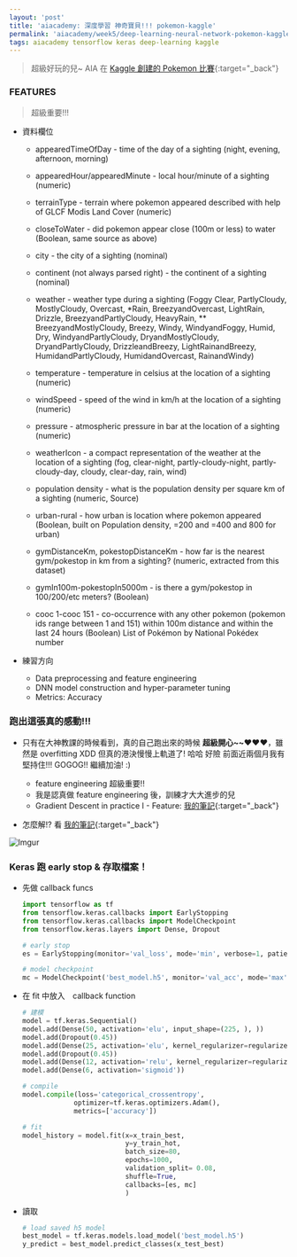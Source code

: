 ```yaml
---
layout: 'post'
title: 'aiacademy: 深度學習 神奇寶貝!!! pokemon-kaggle'
permalink: 'aiacademy/week5/deep-learning-neural-network-pokemon-kaggle'
tags: aiacademy tensorflow keras deep-learning kaggle
---
```


> 超級好玩的兒~ AIA 在 [Kaggle 創建的 Pokemon 比賽](https://www.kaggle.com/c/aia-dnn-classification-pokemongo-tpe-5){:target="_back"}


### FEATURES 

> 超級重要!!!

- 資料欄位

   - appearedTimeOfDay - time of the day of a sighting (night, evening, afternoon, morning)
   
   - appearedHour/appearedMinute - local hour/minute of a sighting (numeric)
   
   - terrainType - terrain where pokemon appeared described with help of GLCF Modis Land Cover (numeric)
   
   - closeToWater - did pokemon appear close (100m or less) to water (Boolean, same source as above)
   
   - city - the city of a sighting (nominal)
   
   - continent (not always parsed right) - the continent of a sighting (nominal)
   
   - weather - weather type during a sighting (Foggy Clear, PartlyCloudy, MostlyCloudy, Overcast, *Rain, BreezyandOvercast, LightRain, Drizzle, BreezyandPartlyCloudy, HeavyRain, **    BreezyandMostlyCloudy, Breezy, Windy, WindyandFoggy, Humid, Dry, WindyandPartlyCloudy, DryandMostlyCloudy, DryandPartlyCloudy, DrizzleandBreezy, LightRainandBreezy,    HumidandPartlyCloudy, HumidandOvercast, RainandWindy)
   
   - temperature - temperature in celsius at the location of a sighting (numeric)
   
   - windSpeed - speed of the wind in km/h at the location of a sighting (numeric)
   
   - pressure - atmospheric pressure in bar at the location of a sighting (numeric)
   
   - weatherIcon - a compact representation of the weather at the location of a sighting (fog, clear-night, partly-cloudy-night, partly-cloudy-day, cloudy, clear-day, rain, wind)
   
   - population density - what is the population density per square km of a sighting (numeric, Source)
   
   - urban-rural - how urban is location where pokemon appeared (Boolean, built on Population density, =200 and =400 and 800 for urban)
   
   - gymDistanceKm, pokestopDistanceKm - how far is the nearest gym/pokestop in km from a sighting? (numeric, extracted from this dataset)
   
   - gymIn100m-pokestopIn5000m - is there a gym/pokestop in 100/200/etc meters? (Boolean)
   
   - cooc 1-cooc 151 - co-occurrence with any other pokemon (pokemon ids range between 1 and 151) within 100m distance and within the last 24 hours (Boolean) List of Pokémon by National Pokédex number

- 練習方向

   - Data preprocessing and feature engineering
   - DNN model construction and hyper-parameter tuning
   - Metrics: Accuracy

### 跑出這張真的感動!!!

- 只有在大神教課的時候看到，真的自己跑出來的時候 __超級開心~~__:heart::heart::heart:，雖然是 overfitting XDD 但真的港決慢慢上軌道了! 哈哈 好險 前面近兩個月我有堅持住!!! GOGOG!! 繼續加油! :)

   - feature engineering 超級重要!!
   - 我是認真做 feature engineering 後，訓練才大大進步的兒
   - Gradient Descent in practice I - Feature: [我的筆記](https://yuting3656.github.io/yutingblog//ml-coursera/week2/multivariate-linear-regression){:target="_back"}

- 怎麼解!? 看 [我的筆記](https://yuting3656.github.io/yutingblog//ml-coursera/week6/bias-vs-variance){:target="_back"}

![Imgur](https://i.imgur.com/BQfoT2u.jpg)


### Keras 跑 early stop & 存取檔案！

- 先做 callback funcs

   ~~~python
   import tensorflow as tf
   from tensorflow.keras.callbacks import EarlyStopping
   from tensorflow.keras.callbacks import ModelCheckpoint
   from tensorflow.keras.layers import Dense, Dropout
   
   # early stop
   es = EarlyStopping(monitor='val_loss', mode='min', verbose=1, patience=200)
   
   # model checkpoint
   mc = ModelCheckpoint('best_model.h5', monitor='val_acc', mode='max', verbose=1, save_best_only=True)
   ~~~

- 在 fit 中放入　callback function

   ~~~python
   # 建模
   model = tf.keras.Sequential()
   model.add(Dense(50, activation='elu', input_shape=(225, ), ))
   model.add(Dropout(0.45))
   model.add(Dense(25, activation='elu', kernel_regularizer=regularizers.l2(0.02),))
   model.add(Dropout(0.45))
   model.add(Dense(12, activation='relu', kernel_regularizer=regularizers.l2(0.02)))
   model.add(Dense(6, activation='sigmoid'))
   
   # compile
   model.compile(loss='categorical_crossentropy',
                optimizer=tf.keras.optimizers.Adam(),
                metrics=['accuracy'])
   
   # fit
   model_history = model.fit(x=x_train_best, 
                             y=y_train_hot,
                             batch_size=80, 
                             epochs=1000,
                             validation_split= 0.08,
                             shuffle=True,
                             callbacks=[es, mc]
                             )
   ~~~


- 讀取

   ~~~python
   # load saved h5 model
   best_model = tf.keras.models.load_model('best_model.h5')
   y_predict = best_model.predict_classes(x_test_best)
   ~~~
